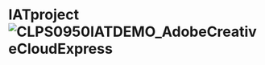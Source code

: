 # IATproject![CLPS0950IATDEMO_AdobeCreativeCloudExpress](https://user-images.githubusercontent.com/101289337/160221295-0e34fc32-be89-49bf-804b-d546076248cf.gif)
